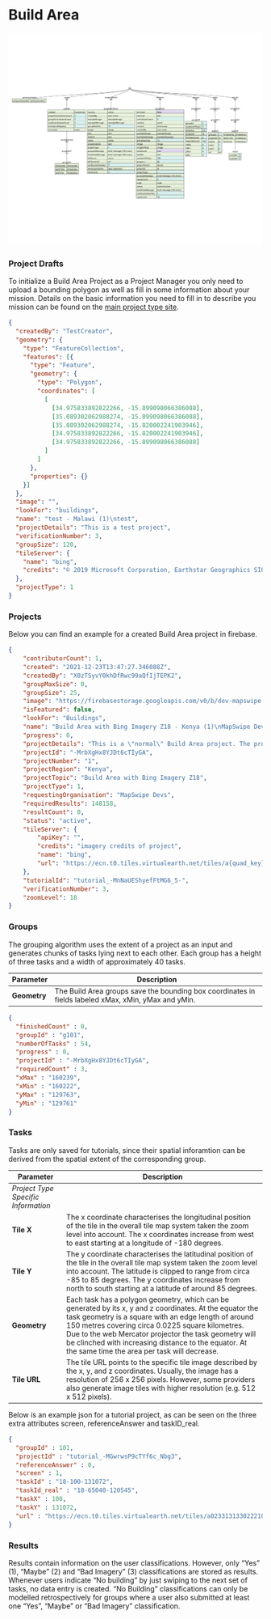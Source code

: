 # Build Area

![Build Area](_static/img/data_structure-firebase-1.svg)

### Project Drafts

To initialize a Build Area Project as a Project Manager you only need to upload a bounding polygon as well as fill in some information about your mission.
Details on the basic information you need to fill in to describe you mission can be found on the [main project type site](project_type.html).

```json
{
  "createdBy": "TestCreator",
  "geometry": {
    "type": "FeatureCollection",
    "features": [{
      "type": "Feature",
      "geometry": {
        "type": "Polygon",
        "coordinates": [
          [
            [34.975833892822266, -15.899098066386088],
            [35.089302062988274, -15.899098066386088],
            [35.089302062988274, -15.820002241903946],
            [34.975833892822266, -15.820002241903946],
            [34.975833892822266, -15.899098066386088]
          ]
        ]
      },
      "properties": {}
    }]
  },
  "image": "",
  "lookFor": "buildings",
  "name": "test - Malawi (1)\ntest",
  "projectDetails": "This is a test project",
  "verificationNumber": 3,
  "groupSize": 120,
  "tileServer": {
    "name": "bing",
    "credits": "© 2019 Microsoft Corporation, Earthstar Geographics SIO"
  },
  "projectType": 1
}
```

### Projects
Below you can find an example for a created Build Area project in firebase.

```json
{
	"contributorCount": 1,
	"created": "2021-12-23T13:47:27.346088Z",
	"createdBy": "X0zTSyvY0khDfRwc99aQfIjTEPK2",
	"groupMaxSize": 0,
	"groupSize": 25,
	"image": "https://firebasestorage.googleapis.com/v0/b/dev-mapswipe.appspot.com/o/projectImages%2Fbuildarea.png?alt=media&token=07505c0e-0f80-454c-b446-9b82a73d9d3e",
	"isFeatured": false,
	"lookFor": "Buildings",
	"name": "Build Area with Bing Imagery Z18 - Kenya (1)\nMapSwipe Devs",
	"progress": 0,
	"projectDetails": "This is a \"normal\" Build Area project. The project uses Bing Imagery at zoom level 18",
	"projectId": "-MrbXgHx8YJDt6cTIyGA",
	"projectNumber": "1",
	"projectRegion": "Kenya",
	"projectTopic": "Build Area with Bing Imagery Z18",
	"projectType": 1,
	"requestingOrganisation": "MapSwipe Devs",
	"requiredResults": 148158,
	"resultCount": 0,
	"status": "active",
	"tileServer": {
		"apiKey": "",
		"credits": "imagery credits of project",
		"name": "bing",
		"url": "https://ecn.t0.tiles.virtualearth.net/tiles/a{quad_key}.jpeg?g=1&token={key}"
	},
	"tutorialId": "tutorial_-MnNaUEShyefFtMG6_5-",
	"verificationNumber": 3,
	"zoomLevel": 18
}
```

### Groups

The grouping algorithm uses the extent of a project as an input and generates chunks of tasks lying next to each other. 
Each group has a height of three tasks and a width of approximately 40 tasks.

| Parameter    | Description                                                                                          |
|--------------|------------------------------------------------------------------------------------------------------|
| **Geometry** | The Build Area groups save the bounding box coordinates in fields labeled xMax, xMin, yMax and yMin. |

```json
{
  "finishedCount" : 0,
  "groupId" : "g101",
  "numberOfTasks" : 54,
  "progress" : 0,
  "projectId" : "-MrbXgHx8YJDt6cTIyGA",
  "requiredCount" : 3,
  "xMax" : "160239",
  "xMin" : "160222",
  "yMax" : "129763",
  "yMin" : "129761"
}
```

### Tasks

Tasks are only saved for tutorials, since their spatial inforamtion can be derived from the spatial extent of the corresponding group.

| Parameter                           | Description                                                                                                                                                                                                                                                                                                                                                                            |
|-------------------------------------|----------------------------------------------------------------------------------------------------------------------------------------------------------------------------------------------------------------------------------------------------------------------------------------------------------------------------------------------------------------------------------------|
| *Project Type Specific Information* |                                                                                                                                                                                                                                                                                                                                                                                        |
| **Tile X**                          | The x coordinate characterises the longitudinal position of the tile in the overall tile map system taken the zoom level into account. The x coordinates increase from west to east starting at a longitude of -180 degrees.                                                                                                                                                           |
| **Tile Y**                          | The y coordinate characterises the latitudinal position of the tile in the overall tile map system taken the zoom level into account. The latitude is clipped to range from circa -85 to 85 degrees. The y coordinates increase from north to south starting at a latitude of around 85 degrees.                                                                                       |
| **Geometry**                        | Each task has a polygon geometry, which can be generated by its x, y and z coordinates. At the equator the task geometry is a square with an edge length of around 150 metres covering circa 0.0225 square kilometres. Due to the web Mercator projector the task geometry will be clinched with increasing distance to the equator. At the same time the area per task will decrease. |
| **Tile URL**                        | The tile URL points to the specific tile image described by the x, y, and z coordinates. Usually, the image has a resolution of 256 x 256 pixels. However, some providers also generate image tiles with higher resolution (e.g. 512 x 512 pixels).                                                                                                                                    |

Below is an example json for a tutorial project, as can be seen on the three extra attributes screen, referenceAnswer and taskID_real.
```json
{
  "groupId" : 101,
  "projectId" : "tutorial_-MGwrwsP9cTYf6c_Nbg3",
  "referenceAnswer" : 0,
  "screen" : 1,
  "taskId" : "18-100-131072",
  "taskId_real" : "18-65040-120545",
  "taskX" : 100,
  "taskY" : 131072,
  "url" : "https://ecn.t0.tiles.virtualearth.net/tiles/a023313133022210002.jpeg?g=7505&mkt=en-US"
}
```

### Results

Results contain information on the user classifications. However, only “Yes” (1), “Maybe” (2) and “Bad Imagery” (3) classifications are stored as results. 
Whenever users indicate “No building” by just swiping to the next set of tasks, no data entry is created.
“No Building” classifications can only be modelled retrospectively for groups where a user also submitted at least one “Yes”, “Maybe” or “Bad Imagery” classification.